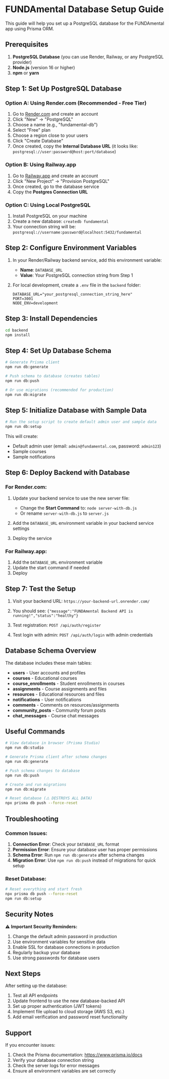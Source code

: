 # FUNDAmental Database Setup Guide

This guide will help you set up a PostgreSQL database for the FUNDAmental app using Prisma ORM.

## Prerequisites

1. **PostgreSQL Database** (you can use Render, Railway, or any PostgreSQL provider)
2. **Node.js** (version 16 or higher)
3. **npm** or **yarn**

## Step 1: Set Up PostgreSQL Database

### Option A: Using Render.com (Recommended - Free Tier)

1. Go to [Render.com](https://render.com) and create an account
2. Click "New" → "PostgreSQL"
3. Choose a name (e.g., "fundamental-db")
4. Select "Free" plan
5. Choose a region close to your users
6. Click "Create Database"
7. Once created, copy the **Internal Database URL** (it looks like: `postgresql://user:password@host:port/database`)

### Option B: Using Railway.app

1. Go to [Railway.app](https://railway.app) and create an account
2. Click "New Project" → "Provision PostgreSQL"
3. Once created, go to the database service
4. Copy the **Postgres Connection URL**

### Option C: Using Local PostgreSQL

1. Install PostgreSQL on your machine
2. Create a new database: `createdb fundamental`
3. Your connection string will be: `postgresql://username:password@localhost:5432/fundamental`

## Step 2: Configure Environment Variables

1. In your Render/Railway backend service, add this environment variable:
   - **Name**: `DATABASE_URL`
   - **Value**: Your PostgreSQL connection string from Step 1

2. For local development, create a `.env` file in the `backend` folder:
   ```
   DATABASE_URL="your_postgresql_connection_string_here"
   PORT=3001
   NODE_ENV=development
   ```

## Step 3: Install Dependencies

```bash
cd backend
npm install
```

## Step 4: Set Up Database Schema

```bash
# Generate Prisma client
npm run db:generate

# Push schema to database (creates tables)
npm run db:push

# Or use migrations (recommended for production)
npm run db:migrate
```

## Step 5: Initialize Database with Sample Data

```bash
# Run the setup script to create default admin user and sample data
npm run db:setup
```

This will create:
- Default admin user (email: `admin@fundamental.com`, password: `admin123`)
- Sample courses
- Sample notifications

## Step 6: Deploy Backend with Database

### For Render.com:

1. Update your backend service to use the new server file:
   - Change the **Start Command** to: `node server-with-db.js`
   - Or rename `server-with-db.js` to `server.js`

2. Add the `DATABASE_URL` environment variable in your backend service settings

3. Deploy the service

### For Railway.app:

1. Add the `DATABASE_URL` environment variable
2. Update the start command if needed
3. Deploy

## Step 7: Test the Setup

1. Visit your backend URL: `https://your-backend-url.onrender.com/`
2. You should see: `{"message":"FUNDAmental Backend API is running!","status":"healthy"}`

3. Test registration: `POST /api/auth/register`
4. Test login with admin: `POST /api/auth/login` with admin credentials

## Database Schema Overview

The database includes these main tables:

- **users** - User accounts and profiles
- **courses** - Educational courses
- **course_enrollments** - Student enrollments in courses
- **assignments** - Course assignments and files
- **resources** - Educational resources and files
- **notifications** - User notifications
- **comments** - Comments on resources/assignments
- **community_posts** - Community forum posts
- **chat_messages** - Course chat messages

## Useful Commands

```bash
# View database in browser (Prisma Studio)
npm run db:studio

# Generate Prisma client after schema changes
npm run db:generate

# Push schema changes to database
npm run db:push

# Create and run migrations
npm run db:migrate

# Reset database (⚠️ DESTROYS ALL DATA)
npx prisma db push --force-reset
```

## Troubleshooting

### Common Issues:

1. **Connection Error**: Check your `DATABASE_URL` format
2. **Permission Error**: Ensure your database user has proper permissions
3. **Schema Error**: Run `npm run db:generate` after schema changes
4. **Migration Error**: Use `npm run db:push` instead of migrations for quick setup

### Reset Database:

```bash
# Reset everything and start fresh
npx prisma db push --force-reset
npm run db:setup
```

## Security Notes

⚠️ **Important Security Reminders:**

1. Change the default admin password in production
2. Use environment variables for sensitive data
3. Enable SSL for database connections in production
4. Regularly backup your database
5. Use strong passwords for database users

## Next Steps

After setting up the database:

1. Test all API endpoints
2. Update frontend to use the new database-backed API
3. Set up proper authentication (JWT tokens)
4. Implement file upload to cloud storage (AWS S3, etc.)
5. Add email verification and password reset functionality

## Support

If you encounter issues:

1. Check the Prisma documentation: https://www.prisma.io/docs
2. Verify your database connection string
3. Check the server logs for error messages
4. Ensure all environment variables are set correctly 